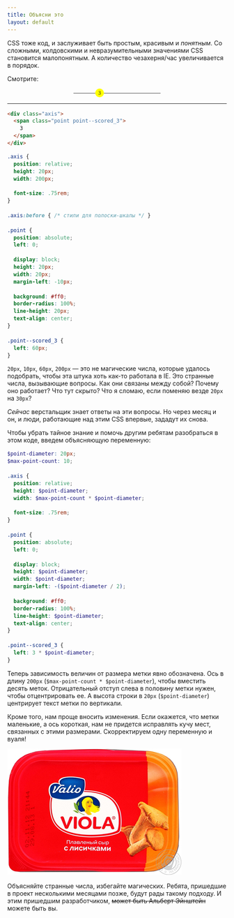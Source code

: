 ```yaml
---
title: Объясни это
layout: default
---
```


<style>
.axis {
  position: relative;
  height: 20px;
  width: 200px;
  margin: 0 auto;

  font-size: .75rem;
  font-family: serif;
}

.axis:before {
  display: block;
  content: '';

  position: absolute;
  top: 50%;
  left: 0;
  right: 0;

  border-bottom: 1px solid #414141;
}

.point {
  position: absolute;
  left: 0;

  display: block;
  height: 20px;
  width: 20px;
  margin-left: -10px;

  background: #ff0;
  border-radius: 100%;
  line-height: 20px;
  text-align: center;
}

.point--scored_3 {
  left: 60px;
}
</style>

CSS тоже код, и заслуживает быть простым, красивым и _понятным_.
Со сложными, колдовскими и невразумительными значениями CSS становится малопонятным. А количество чезахерня/час увеличивается в порядок.

Смотрите:

<div class="axis">
  <span class="point point--scored_3">
    3
  </span>
</div>

----------------------

```html
<div class="axis">
  <span class="point point--scored_3">
    3
  </span>
</div>
```

```css
.axis {
  position: relative;
  height: 20px;
  width: 200px;

  font-size: .75rem;
}

.axis:before { /* стили для полоски-шкалы */ }

.point {
  position: absolute;
  left: 0;

  display: block;
  height: 20px;
  width: 20px;
  margin-left: -10px;

  background: #ff0;
  border-radius: 100%;
  line-height: 20px;
  text-align: center;
}

.point--scored_3 {
  left: 60px;
}
```

`20px`, `10px`, `60px`, `200px` — это не магические числа, которые удалось подобрать, чтобы эта штука хоть как-то работала в IE. Это странные числа, вызывающие вопросы. Как они связаны между собой? Почему оно работает? Что тут скрыто? Что я сломаю, если поменяю везде `20px` на `30px`?


_Сейчас_ верстальщик знает ответы на эти вопросы. Но через месяц
и он, и люди, работающие над этим CSS впервые, зададут их снова.

Чтобы убрать тайное знание и помочь другим ребятам разобраться в этом коде, введем объясняющую переменную:

```scss
$point-diameter: 20px;
$max-point-count: 10;

.axis {
  position: relative;
  height: $point-diameter;
  width: $max-point-count * $point-diameter;

  font-size: .75rem;
}

.point {
  position: absolute;
  left: 0;

  display: block;
  height: $point-diameter;
  width: $point-diameter;
  margin-left: -($point-diameter / 2);

  background: #ff0;
  border-radius: 100%;
  line-height: $point-diameter;
  text-align: center;
}

.point--scored_3 {
  left: 3 * $point-diameter;
}
```

Теперь зависимость величин от размера метки явно обозначена. Ось в длину `200px` (`$max-point-count * $point-diameter`), чтобы вместить десять меток. Отрицательный отступ слева в половину метки нужен, чтобы отцентрировать ее. А высота строки в `20px` (`$point-diameter`) центрирует текст метки по вертикали.

Кроме того, нам проще вносить изменения. Если окажется, что метки маленькие, а ось короткая, нам не придется исправлять кучу мест, связанных с этими размерами. Скорректируем одну переменную и вуаля!

<img class="img--break" src="/assets/voila.jpg" alt="" />

Объясняйте странные числа, избегайте магических. Ребята, пришедшие в проект несколькими месяцами позже, будут рады такому подходу. И этим пришедшим разработчиком, ~~может быть Альберт Эйнштейн~~ можете быть вы.
